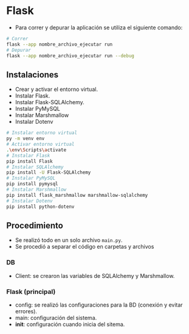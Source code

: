 # Flask

- Para correr y depurar la aplicación se utiliza el siguiente comando:

```sh
# Correr
flask --app nombre_archivo_ejecutar run
# Depurar
flask --app nombre_archivo_ejecutar run --debug
```

## Instalaciones

- Crear y activar el entorno virtual.
- Instalar Flask.
- Instalar Flask-SQLAlchemy.
- Instalar PyMySQL
- Instalar Marshmallow
- Instalar Dotenv

```sh
# Instalar entorno virtual
py -m venv env
# Activar entorno virtual
.\env\Scripts\activate
# Instalar Flask
pip install Flask
# Instalar SQLAlchemy
pip install -U Flask-SQLAlchemy
# Instalar PyMySQL
pip install pymysql
# Instalar Marshmallow
pip install flask_marshmallow marshmallow-sqlalchemy
# Instalar Dotenv
pip install python-dotenv
```

## Procedimiento

- Se realizó todo en un solo archivo `main.py`.
- Se procedió a separar el código en carpetas y archivos

### DB

- Client: se crearon las variables de SQLAlchemy y Marshmallow.

### Flask (principal)

- config: se realizó las configuraciones para la BD (conexión y evitar errores).
- main: configuración del sistema.
- __init__: configuración cuando inicia del sitema.
